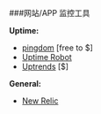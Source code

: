 ###网站/APP 监控工具

**Uptime:**

<ul>
<li><a href="https://www.pingdom.com/">pingdom</a> [free to $]</li>
<li><a href="https://uptimerobot.com/">Uptime Robot</a></li>
<li><a href="https://www.uptrends.com/">Uptrends</a> [$]</li>
</ul>

**General:**

<ul>
<li><a href="http://newrelic.com/">New Relic</a></li>
</ul>

